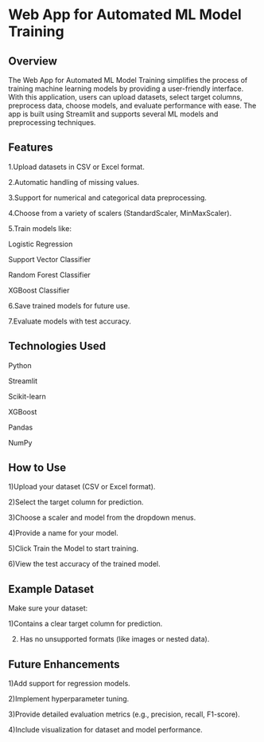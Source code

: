 
# Web App for Automated ML Model Training

## Overview

The Web App for Automated ML Model Training simplifies the process of training machine learning models by providing a user-friendly interface. With this application, users can upload datasets, select target columns, preprocess data, choose models, and evaluate performance with ease. The app is built using Streamlit and supports several ML models and preprocessing techniques.

## Features

1.Upload datasets in CSV or Excel format.

2.Automatic handling of missing values.

3.Support for numerical and categorical data preprocessing.

4.Choose from a variety of scalers (StandardScaler, MinMaxScaler).

5.Train models like:

  Logistic Regression

  Support Vector Classifier

  Random Forest Classifier

  XGBoost Classifier

6.Save trained models for future use.

7.Evaluate models with test accuracy.

## Technologies Used

Python

Streamlit

Scikit-learn

XGBoost

Pandas

NumPy

## How to Use

1)Upload your dataset (CSV or Excel format).

2)Select the target column for prediction.

3)Choose a scaler and model from the dropdown menus.

4)Provide a name for your model.

5)Click Train the Model to start training.

6)View the test accuracy of the trained model.


## Example Dataset

Make sure your dataset:

  1)Contains a clear target column for prediction.

  2) Has no unsupported formats (like images or nested data).
  

## Future Enhancements

1)Add support for regression models.

2)Implement hyperparameter tuning.

3)Provide detailed evaluation metrics (e.g., precision, recall, F1-score).

4)Include visualization for dataset and model performance.
